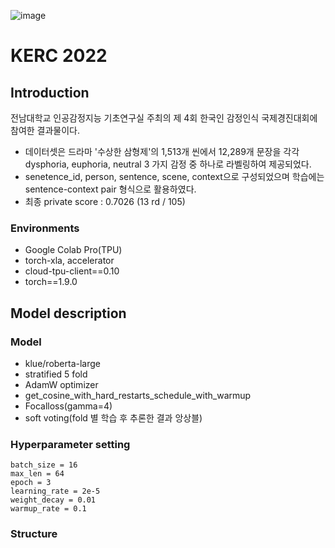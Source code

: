 ![image](https://user-images.githubusercontent.com/37128004/197667144-14df50d1-e2b5-415a-904d-b29e8ef9989d.png)
# KERC 2022
## Introduction
전남대학교 인공감정지능 기초연구실 주최의 제 4회 한국인 감정인식 국제경진대회에 참여한 결과물이다.
- 데이터셋은 드라마 '수상한 삼형제'의 1,513개 씬에서 12,289개 문장을 각각 dysphoria, euphoria, neutral 3 가지 감정 중 하나로 라벨링하여 제공되었다. 
- senetence_id, person, sentence, scene, context으로 구성되었으며 학습에는 sentence-context pair 형식으로 활용하였다. 
- 최종 private score : 0.7026 (13 rd / 105)
### Environments
- Google Colab Pro(TPU)
- torch-xla, accelerator
- cloud-tpu-client==0.10 
- torch==1.9.0

## Model description 
### Model
- klue/roberta-large
- stratified 5 fold
- AdamW optimizer
- get_cosine_with_hard_restarts_schedule_with_warmup
- Focalloss(gamma=4) 
- soft voting(fold 별 학습 후 추론한 결과 앙상블) 

### Hyperparameter setting

    batch_size = 16
    max_len = 64
    epoch = 3
    learning_rate = 2e-5
    weight_decay = 0.01
    warmup_rate = 0.1

### Structure





